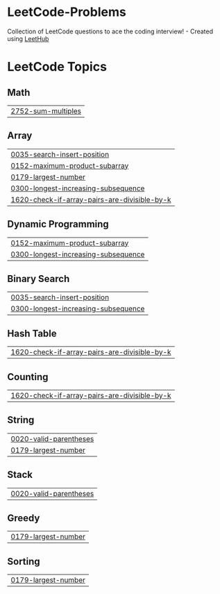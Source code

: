 # LeetCode-Problems
Collection of LeetCode questions to ace the coding interview! - Created using [LeetHub](https://github.com/QasimWani/LeetHub)

<!---LeetCode Topics Start-->
# LeetCode Topics
## Math
|  |
| ------- |
| [2752-sum-multiples](https://github.com/Sivasubramani-velusamy/LeetCode-Problems/tree/master/2752-sum-multiples) |
## Array
|  |
| ------- |
| [0035-search-insert-position](https://github.com/Sivasubramani-velusamy/LeetCode-Problems/tree/master/0035-search-insert-position) |
| [0152-maximum-product-subarray](https://github.com/Sivasubramani-velusamy/LeetCode-Problems/tree/master/0152-maximum-product-subarray) |
| [0179-largest-number](https://github.com/Sivasubramani-velusamy/LeetCode-Problems/tree/master/0179-largest-number) |
| [0300-longest-increasing-subsequence](https://github.com/Sivasubramani-velusamy/LeetCode-Problems/tree/master/0300-longest-increasing-subsequence) |
| [1620-check-if-array-pairs-are-divisible-by-k](https://github.com/Sivasubramani-velusamy/LeetCode-Problems/tree/master/1620-check-if-array-pairs-are-divisible-by-k) |
## Dynamic Programming
|  |
| ------- |
| [0152-maximum-product-subarray](https://github.com/Sivasubramani-velusamy/LeetCode-Problems/tree/master/0152-maximum-product-subarray) |
| [0300-longest-increasing-subsequence](https://github.com/Sivasubramani-velusamy/LeetCode-Problems/tree/master/0300-longest-increasing-subsequence) |
## Binary Search
|  |
| ------- |
| [0035-search-insert-position](https://github.com/Sivasubramani-velusamy/LeetCode-Problems/tree/master/0035-search-insert-position) |
| [0300-longest-increasing-subsequence](https://github.com/Sivasubramani-velusamy/LeetCode-Problems/tree/master/0300-longest-increasing-subsequence) |
## Hash Table
|  |
| ------- |
| [1620-check-if-array-pairs-are-divisible-by-k](https://github.com/Sivasubramani-velusamy/LeetCode-Problems/tree/master/1620-check-if-array-pairs-are-divisible-by-k) |
## Counting
|  |
| ------- |
| [1620-check-if-array-pairs-are-divisible-by-k](https://github.com/Sivasubramani-velusamy/LeetCode-Problems/tree/master/1620-check-if-array-pairs-are-divisible-by-k) |
## String
|  |
| ------- |
| [0020-valid-parentheses](https://github.com/Sivasubramani-velusamy/LeetCode-Problems/tree/master/0020-valid-parentheses) |
| [0179-largest-number](https://github.com/Sivasubramani-velusamy/LeetCode-Problems/tree/master/0179-largest-number) |
## Stack
|  |
| ------- |
| [0020-valid-parentheses](https://github.com/Sivasubramani-velusamy/LeetCode-Problems/tree/master/0020-valid-parentheses) |
## Greedy
|  |
| ------- |
| [0179-largest-number](https://github.com/Sivasubramani-velusamy/LeetCode-Problems/tree/master/0179-largest-number) |
## Sorting
|  |
| ------- |
| [0179-largest-number](https://github.com/Sivasubramani-velusamy/LeetCode-Problems/tree/master/0179-largest-number) |
<!---LeetCode Topics End-->
